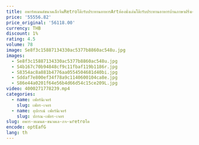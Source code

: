 ```yaml
---
title: อพาร์ทเมนต์ขนาดเล็กจีนRetroโต๊ะรับประทานอาหารArtห้องนั่งเล่นโต๊ะรับประทานอาหารบ้านภาษาฝรั่งเศสคําทาสีสบายๆตาราง
price: '55556.82'
price_original: '56118.00'
currency: THB
discount: 1%
rating: 4.5
volume: 78
image: Se8f3c15887134330ac5377b8860ac548u.jpg
images:
  - Se8f3c15887134330ac5377b8860ac548u.jpg
  - S4b167c70b94848cf9c11fbaf119b1186r.jpg
  - S8354ac8a881b4776aa0554504681d40bi.jpg
  - Sddaf7e800ef34f78a9c1140600104ca8e.jpg
  - S86e44a0201f64e56b4d66d54c15ce209L.jpg
video: 4000271778239.mp4
categories:
  - name: เฟอร์นิเจอร์
    slug: เฟอร-เจอร
  - name: อุปกรณ์ เฟอร์นิเจอร์
    slug: ปกรณ-เฟอร-เจอร
slug: อพาร-ทเมนต-ขนาดเล-กจ-นretroโต
encode: optEafG
lang: th
---
```

  